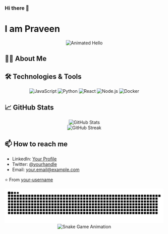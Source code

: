 
### Hi there 👋

# I am Praveen

<div align="center">
  
  ![Animated Hello](https://readme-typing-svg.herokuapp.com?font=Fira+Code&size=24&duration=3000&color=2AA889&center=true&vCenter=true&width=500&lines=Welcome+to+my+GitHub+profile!;I'm+a+passionate+developer;I+love+open+source;Nice+to+meet+you+%F0%9F%91%8B)

</div>



<!-- About Me Section with Animation -->
## 🧑‍💻 About Me



  
## 🛠️ Technologies & Tools

<!-- Animated icons for technologies -->
<div align="center">
  <img src="https://cdn.jsdelivr.net/gh/devicons/devicon/icons/javascript/javascript-original.svg" alt="JavaScript" width="40" height="40"/>
  <img src="https://cdn.jsdelivr.net/gh/devicons/devicon/icons/python/python-original.svg" alt="Python" width="40" height="40"/>
  <img src="https://cdn.jsdelivr.net/gh/devicons/devicon/icons/react/react-original.svg" alt="React" width="40" height="40"/>
  <img src="https://cdn.jsdelivr.net/gh/devicons/devicon/icons/nodejs/nodejs-original.svg" alt="Node.js" width="40" height="40"/>
  <img src="https://cdn.jsdelivr.net/gh/devicons/devicon/icons/docker/docker-original.svg" alt="Docker" width="40" height="40"/>
</div>

## 📈 GitHub Stats

<!-- Animated GitHub stats -->
<div align="center">
  <img src="https://github-readme-stats.vercel.app/api?username=saipraveen13&show_icons=true&theme=radical&count_private=true" alt="GitHub Stats" />
  <br/>
  <img src="https://github-readme-streak-stats.herokuapp.com/?user=saipraveen13&theme=radical" alt="GitHub Streak" />
</div>


## 📫 How to reach me

- LinkedIn: [Your Profile](https://linkedin.com/in/your-profile)
- Twitter: [@yourhandle](https://twitter.com/yourhandle)
- Email: your.email@example.com

⭐️ From [your-username](https://github.com/your-username)


<!-- Snake Game Animation -->
<div align="center">
  <img src="https://raw.githubusercontent.com/saipraveen13/saipraveen13/output/github-snake.svg" alt="Snake Game" />
</div>

<!-- Animated GIF version for better compatibility -->
<div align="center">
  <img src="https://raw.githubusercontent.com/saipraveen13/saipraveen13/output/dist/ocean.gif" alt="Snake Game Animation" width="800" />
</div>
